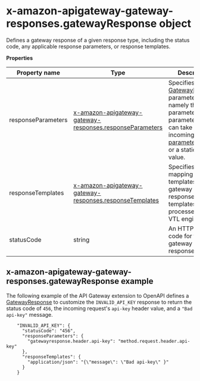 # x\-amazon\-apigateway\-gateway\-responses\.gatewayResponse object<a name="api-gateway-swagger-extensions-gateway-responses.gatewayResponse"></a>

Defines a gateway response of a given response type, including the status code, any applicable response parameters, or response templates\. 


**Properties**  

| Property name | Type | Description | 
| --- | --- | --- | 
| responseParameters | [x\-amazon\-apigateway\-gateway\-responses\.responseParameters](api-gateway-swagger-extensions-gateway-responses.responseParameters.md) |  Specifies the [GatewayResponse](https://docs.aws.amazon.com/apigateway/latest/api/API_GatewayResponse.html) parameters, namely the header parameters\. The parameter values can take any incoming [request parameter](request-response-data-mappings.md#mapping-request-parameters) value or a static custom value\.  | 
| responseTemplates | [x\-amazon\-apigateway\-gateway\-responses\.responseTemplates](api-gateway-swagger-extensions-gateway-responses.responseTemplates.md) |  Specifies the mapping templates of the gateway response\. The templates are not processed by the VTL engine\.  | 
| statusCode | string |  An HTTP status code for the gateway response\.  | 

## x\-amazon\-apigateway\-gateway\-responses\.gatewayResponse example<a name="api-gateway-swagger-extensions-gateway-responses.gatewayResponse-example"></a>

 The following example of the API Gateway extension to OpenAPI defines a [GatewayResponse](https://docs.aws.amazon.com/apigateway/latest/api/API_GatewayResponse.html) to customize the `INVALID_API_KEY` response to return the status code of `456`, the incoming request's `api-key` header value, and a `"Bad api-key"` message\. 

```
    "INVALID_API_KEY": {
      "statusCode": "456",
      "responseParameters": {
        "gatewayresponse.header.api-key": "method.request.header.api-key"
      },
      "responseTemplates": {
        "application/json": "{\"message\": \"Bad api-key\" }"
      }
    }
```
